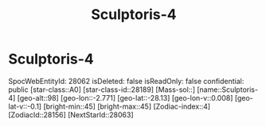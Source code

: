 ﻿---
title: "Sculptoris-4"
location: [-28.13,-2.771,98]
type: Station
tags:
- astro/Star

---

# Sculptoris-4

SpocWebEntityId: 28062
isDeleted: false
isReadOnly: false
confidential: public
[star-class::A0]
[star-class-id::28189]
[Mass-sol::]
[name::Sculptoris-4]
[geo-alt::98]
[geo-lon::-2.771]
[geo-lat::-28.13]
[geo-lon-v::0.008]
[geo-lat-v::-0.1]
[bright-min::45]
[bright-max::45]
[Zodiac-index::4]
[ZodiacId::28156]
[NextStarId::28063]


